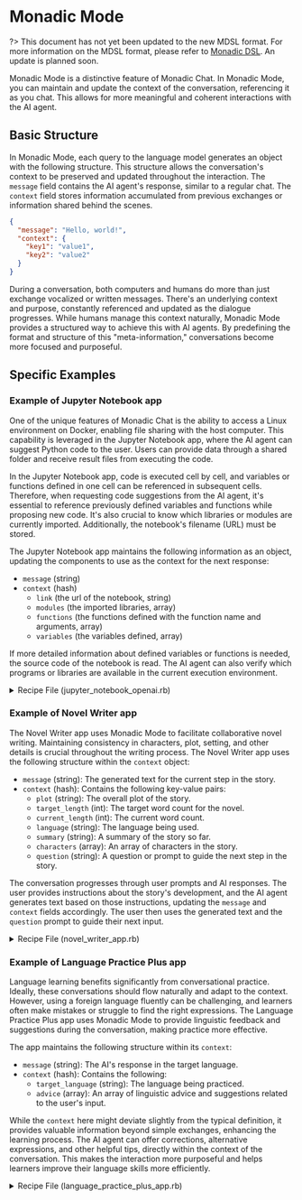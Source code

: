 # Monadic Mode

?> This document has not yet been updated to the new MDSL format. For more information on the MDSL format, please refer to [Monadic DSL](./monadic_dsl.md). An update is planned soon.

Monadic Mode is a distinctive feature of Monadic Chat. In Monadic Mode, you can maintain and update the context of the conversation, referencing it as you chat.  This allows for more meaningful and coherent interactions with the AI agent.

## Basic Structure

In Monadic Mode, each query to the language model generates an object with the following structure. This structure allows the conversation's context to be preserved and updated throughout the interaction. The `message` field contains the AI agent's response, similar to a regular chat. The `context` field stores information accumulated from previous exchanges or information shared behind the scenes.

```json
{
  "message": "Hello, world!",
  "context": {
    "key1": "value1",
    "key2": "value2"
  }
}
```

During a conversation, both computers and humans do more than just exchange vocalized or written messages.  There's an underlying context and purpose, constantly referenced and updated as the dialogue progresses.  While humans manage this context naturally, Monadic Mode provides a structured way to achieve this with AI agents. By predefining the format and structure of this "meta-information," conversations become more focused and purposeful.

## Specific Examples

### Example of Jupyter Notebook app

One of the unique features of Monadic Chat is the ability to access a Linux environment on Docker, enabling file sharing with the host computer. This capability is leveraged in the Jupyter Notebook app, where the AI agent can suggest Python code to the user. Users can provide data through a shared folder and receive result files from executing the code.

In the Jupyter Notebook app, code is executed cell by cell, and variables or functions defined in one cell can be referenced in subsequent cells. Therefore, when requesting code suggestions from the AI agent, it's essential to reference previously defined variables and functions while proposing new code. It's also crucial to know which libraries or modules are currently imported. Additionally, the notebook's filename (URL) must be stored.

The Jupyter Notebook app maintains the following information as an object, updating the components to use as the context for the next response:

* `message` (string)
* `context` (hash)
    * `link` (the url of the notebook, string)
    * `modules` (the imported libraries, array)
    * `functions` (the functions defined with the function name and arguments, array)
    * `variables` (the variables defined, array)

If more detailed information about defined variables or functions is needed, the source code of the notebook is read. The AI agent can also verify which programs or libraries are available in the current execution environment.

<details>
<summary>Recipe File (jupyter_notebook_openai.rb)</summary>

![](https://raw.githubusercontent.com/yohasebe/monadic-chat/refs/heads/main/docker/services/ruby/apps/jupyter_notebook/jupyter_notebook_openai.rb ':include :type=code')

</details>

### Example of Novel Writer app

The Novel Writer app uses Monadic Mode to facilitate collaborative novel writing.  Maintaining consistency in characters, plot, setting, and other details is crucial throughout the writing process.  The Novel Writer app uses the following structure within the `context` object:

* `message` (string): The generated text for the current step in the story.
* `context` (hash):  Contains the following key-value pairs:
    * `plot` (string): The overall plot of the story.
    * `target_length` (int): The target word count for the novel.
    * `current_length` (int): The current word count.
    * `language` (string): The language being used.
    * `summary` (string): A summary of the story so far.
    * `characters` (array): An array of characters in the story.
    * `question` (string): A question or prompt to guide the next step in the story.

The conversation progresses through user prompts and AI responses. The user provides instructions about the story's development, and the AI agent generates text based on those instructions, updating the `message` and `context` fields accordingly. The user then uses the generated text and the `question` prompt to guide their next input.

<details>
<summary>Recipe File (novel_writer_app.rb)</summary>

![](https://raw.githubusercontent.com/yohasebe/monadic-chat/refs/heads/main/docker/services/ruby/apps/novel_writer/novel_writer_app.rb ':include :type=code')

</details>

### Example of Language Practice Plus app

Language learning benefits significantly from conversational practice.  Ideally, these conversations should flow naturally and adapt to the context. However, using a foreign language fluently can be challenging, and learners often make mistakes or struggle to find the right expressions.  The Language Practice Plus app uses Monadic Mode to provide linguistic feedback and suggestions during the conversation, making practice more effective.

The app maintains the following structure within its `context`:

* `message` (string): The AI's response in the target language.
* `context` (hash): Contains the following:
    * `target_language` (string): The language being practiced.
    * `advice` (array): An array of linguistic advice and suggestions related to the user's input.

While the `context` here might deviate slightly from the typical definition, it provides valuable information beyond simple exchanges, enhancing the learning process.  The AI agent can offer corrections, alternative expressions, and other helpful tips, directly within the context of the conversation.  This makes the interaction more purposeful and helps learners improve their language skills more efficiently.


<details>
<summary>Recipe File (language_practice_plus_app.rb)</summary>

![](https://raw.githubusercontent.com/yohasebe/monadic-chat/refs/heads/main/docker/services/ruby/apps/language_practice_plus/language_practice_plus_app.rb ':include :type=code')

</details>
